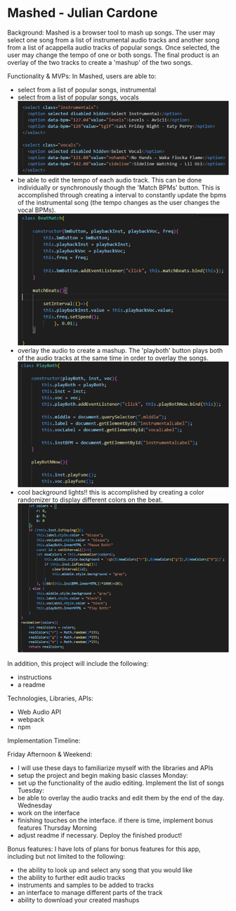 # Mashed - Julian Cardone

Background:
Mashed is a browser tool to mash up songs. The user may select one song from a list of instrumental audio tracks
and another song from a list of acappella audio tracks of popular songs. Once selected, the user may change the tempo of one or both songs. The final product is an overlay of the two tracks to create a 'mashup' of the two songs. 


Functionality & MVPs:
In Mashed, users are able to:

- select from a list of popular songs, instrumental
- select from a list of popular songs, vocals
    ![alt text](images/songs.png)
- be able to edit the tempo of each audio track. This can be done individually or synchronously though the 'Match BPMs' button. This is accomplished through creating a interval to constantly update the bpms of the instrumental song (the tempo changes as the user changes the vocal BPMs).
    ![alt text](images/beatmatch.png)
- overlay the audio to create a mashup. The 'playboth' button plays both of the audio tracks at the same time in order to overlay the songs. 
    ![alt text](images/playboth.png)
- cool background lights!! this is accomplished by creating a color randomizer to display different colors on the beat.
    ![alt text](images/colors.png)


In addition, this project will include the following:

- instructions
- a readme


Technologies, Libraries, APIs:

- Web Audio API
- webpack
- npm


Implementation Timeline:

Friday Afternoon & Weekend:
- I will use these days to familiarize myself with the libraries and APIs
- setup the project and begin making basic classes
Monday:
- set up the functionality of the audio editing. Implement the list of songs
Tuesday:
- be able to overlay the audio tracks and edit them by the end of the day. 
Wednesday
- work on the interface
- finishing touches on the interface. if there is time, implement bonus features
Thursday Morning
- adjust readme if necessary. Deploy the finished product!


Bonus features:
I have lots of plans for bonus features for this app, including but not limited to the following:
- the ability to look up and select any song that you would like
- the ability to further edit audio tracks 
- instruments and samples to be added to tracks
- an interface to manage different parts of the track
- ability to download your created mashups
